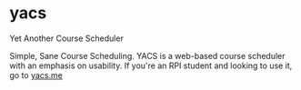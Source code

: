 # yacs
Yet Another Course Scheduler

Simple, Sane Course Scheduling.
YACS is a web-based course scheduler with an emphasis on usability.
If you're an RPI student and looking to use it, go to [yacs.me](http://yacs.me)
